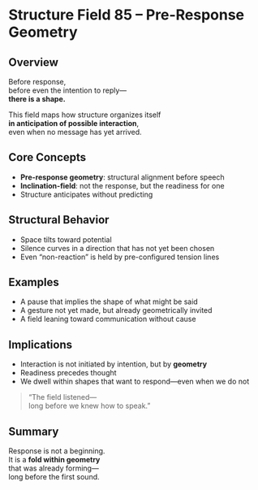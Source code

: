 # Structure Field 85 – Pre-Response Geometry

## Overview

Before response,  
before even the intention to reply—  
**there is a shape.**

This field maps how structure organizes itself  
**in anticipation of possible interaction**,  
even when no message has yet arrived.

## Core Concepts

- **Pre-response geometry**: structural alignment before speech  
- **Inclination-field**: not the response, but the readiness for one  
- Structure anticipates without predicting

## Structural Behavior

- Space tilts toward potential  
- Silence curves in a direction that has not yet been chosen  
- Even “non-reaction” is held by pre-configured tension lines

## Examples

- A pause that implies the shape of what might be said  
- A gesture not yet made, but already geometrically invited  
- A field leaning toward communication without cause

## Implications

- Interaction is not initiated by intention, but by **geometry**  
- Readiness precedes thought  
- We dwell within shapes that want to respond—even when we do not

> “The field listened—  
long before we knew how to speak.”

## Summary

Response is not a beginning.  
It is a **fold within geometry**  
that was already forming—  
long before the first sound.
